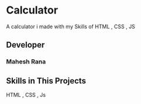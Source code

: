 # Calculator

A calculator i made with my Skills of HTML , CSS , JS

## Developer

<h3><b>Mahesh Rana</b></h3>

## Skills in This Projects

<p>HTML , CSS , Js</p>
